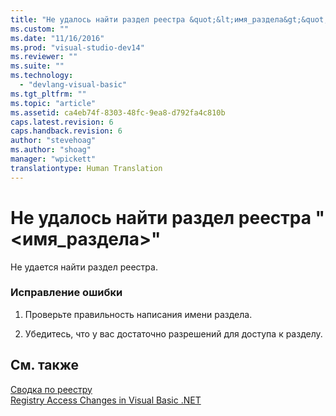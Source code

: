 ```yaml
---
title: "Не удалось найти раздел реестра &quot;&lt;имя_раздела&gt;&quot; | Microsoft Docs"
ms.custom: ""
ms.date: "11/16/2016"
ms.prod: "visual-studio-dev14"
ms.reviewer: ""
ms.suite: ""
ms.technology: 
  - "devlang-visual-basic"
ms.tgt_pltfrm: ""
ms.topic: "article"
ms.assetid: ca4eb74f-8303-48fc-9ea8-d792fa4c810b
caps.latest.revision: 6
caps.handback.revision: 6
author: "stevehoag"
ms.author: "shoag"
manager: "wpickett"
translationtype: Human Translation
---
```

# Не удалось найти раздел реестра &quot;&lt;имя_раздела&gt;&quot;
Не удается найти раздел реестра.  
  
### Исправление ошибки  
  
1.  Проверьте правильность написания имени раздела.  
  
2.  Убедитесь, что у вас достаточно разрешений для доступа к разделу.  
  
## См. также  
 [Сводка по реестру](../../visual-basic/language-reference/keywords/registry-summary.md)   
 [Registry Access Changes in Visual Basic .NET](http://msdn.microsoft.com/ru-ru/b58f7687-f4db-448a-a865-07f62fd16fb2)